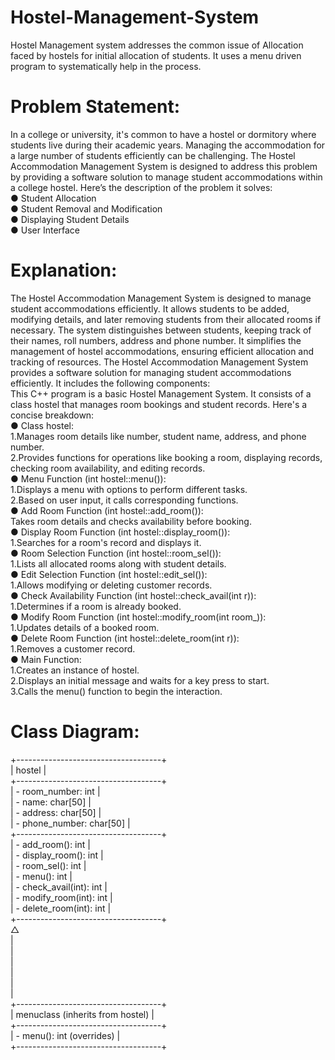 # Hostel-Management-System
Hostel Management system addresses the common issue of Allocation faced by hostels for initial allocation of students. It uses a menu driven program to systematically help in the process.
# Problem Statement:
In a college or university, it's common to have a hostel or dormitory where students live during their
academic years. Managing the accommodation for a large number of students efficiently can be
challenging. The Hostel Accommodation Management System is designed to address this problem by
providing a software solution to manage student accommodations within a college hostel. Here’s the
description of the problem it solves:<br />
● Student Allocation<br />
● Student Removal and Modification<br />
● Displaying Student Details<br />
● User Interface<br />
# Explanation:
The Hostel Accommodation Management System is designed to manage student accommodations
efficiently. It allows students to be added, modifying details, and later removing students from
their allocated rooms if necessary. The system distinguishes between students, keeping track of their names, roll numbers,
address and phone number. It simplifies the management of hostel accommodations, ensuring efficient allocation and tracking of resources.
The Hostel Accommodation Management System provides a software solution for managing student
accommodations efficiently. It includes the following components:<br />
This C++ program is a basic Hostel Management System. It consists of a class hostel that manages room bookings and student records.
Here's a concise breakdown:<br />
● Class hostel:<br />
1.Manages room details like number, student name, address, and phone number.<br />
2.Provides functions for operations like booking a room, displaying records, checking room availability, and editing records.<br />
● Menu Function (int hostel::menu()):<br />
1.Displays a menu with options to perform different tasks.<br />
2.Based on user input, it calls corresponding functions.<br />
● Add Room Function (int hostel::add_room()):<br />
Takes room details and checks availability before booking.<br />
● Display Room Function (int hostel::display_room()):<br />
1.Searches for a room's record and displays it.<br />
● Room Selection Function (int hostel::room_sel()):<br />
1.Lists all allocated rooms along with student details.<br />
● Edit Selection Function (int hostel::edit_sel()):<br />
1.Allows modifying or deleting customer records.<br />
● Check Availability Function (int hostel::check_avail(int r)):<br />
1.Determines if a room is already booked.<br />
● Modify Room Function (int hostel::modify_room(int room_)):<br />
1.Updates details of a booked room.<br />
● Delete Room Function (int hostel::delete_room(int r)):<br />
1.Removes a customer record.<br />
● Main Function:<br />
1.Creates an instance of hostel.<br />
2.Displays an initial message and waits for a key press to start.<br />
3.Calls the menu() function to begin the interaction.<br />
# Class Diagram: <br />
  +------------------------------------+<br />
  |              hostel                 |<br />
  +------------------------------------+<br />
  | - room_number: int                  |<br />
  | - name: char[50]                    |<br />
  | - address: char[50]                 |<br />
  | - phone_number: char[50]            |<br />
  +------------------------------------+<br />
  | - add_room(): int                   |<br />
  | - display_room(): int               |<br />
  | - room_sel(): int                   |<br />
  | - menu(): int                       |<br />
  | - check_avail(int): int             |<br />
  | - modify_room(int): int             |<br />
  | - delete_room(int): int             |<br />
  +------------------------------------+<br />
                   △<br />
                   |<br />
                   |<br />
                   |<br />
                   |<br />
                   |<br />
                   |<br />
  +------------------------------------+<br />
  |   menuclass (inherits from hostel)  |<br />
  +------------------------------------+<br />
  | - menu(): int (overrides)           |<br />
  +------------------------------------+<br />
